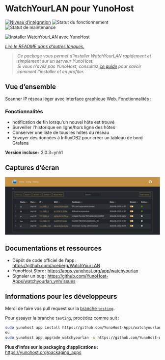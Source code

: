 <!--
Nota bene : ce README est automatiquement généré par <https://github.com/YunoHost/apps/tree/master/tools/readme_generator>
Il NE doit PAS être modifié à la main.
-->

# WatchYourLAN pour YunoHost

[![Niveau d’intégration](https://dash.yunohost.org/integration/watchyourlan.svg)](https://ci-apps.yunohost.org/ci/apps/watchyourlan/) ![Statut du fonctionnement](https://ci-apps.yunohost.org/ci/badges/watchyourlan.status.svg) ![Statut de maintenance](https://ci-apps.yunohost.org/ci/badges/watchyourlan.maintain.svg)

[![Installer WatchYourLAN avec YunoHost](https://install-app.yunohost.org/install-with-yunohost.svg)](https://install-app.yunohost.org/?app=watchyourlan)

*[Lire le README dans d'autres langues.](./ALL_README.md)*

> *Ce package vous permet d’installer WatchYourLAN rapidement et simplement sur un serveur YunoHost.*  
> *Si vous n’avez pas YunoHost, consultez [ce guide](https://yunohost.org/install) pour savoir comment l’installer et en profiter.*

## Vue d’ensemble

Scanner IP réseau léger avec interface graphique Web. Fonctionnalités :

### Fonctionnalités

- notification de fin lorsqu'un nouvel hôte est trouvé
- Surveiller l'historique en ligne/hors ligne des hôtes
- Conserver une liste de tous les hôtes du réseau
- Envoyer des données à InfluxDB2 pour créer un tableau de bord Grafana

**Version incluse :** 2.0.3~ynh1

## Captures d’écran

![Capture d’écran de WatchYourLAN](./doc/screenshots/Screenshot.png)

## Documentations et ressources

- Dépôt de code officiel de l’app : <https://github.com/aceberg/WatchYourLAN>
- YunoHost Store : <https://apps.yunohost.org/app/watchyourlan>
- Signaler un bug : <https://github.com/YunoHost-Apps/watchyourlan_ynh/issues>

## Informations pour les développeurs

Merci de faire vos pull request sur la [branche `testing`](https://github.com/YunoHost-Apps/watchyourlan_ynh/tree/testing).

Pour essayer la branche `testing`, procédez comme suit :

```bash
sudo yunohost app install https://github.com/YunoHost-Apps/watchyourlan_ynh/tree/testing --debug
ou
sudo yunohost app upgrade watchyourlan -u https://github.com/YunoHost-Apps/watchyourlan_ynh/tree/testing --debug
```

**Plus d’infos sur le packaging d’applications :** <https://yunohost.org/packaging_apps>

